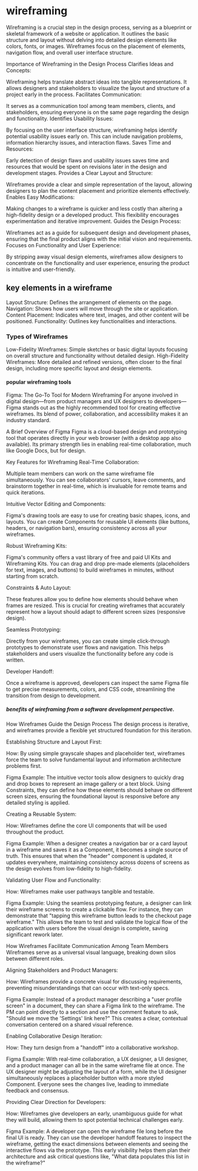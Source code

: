 # wireframing
Wireframing is a crucial step in the design process, serving as a blueprint or skeletal framework of a website or application. It outlines the basic structure and layout without delving into detailed design elements like colors, fonts, or images. Wireframes focus on the placement of elements, navigation flow, and overall user interface structure.

Importance of Wireframing in the Design Process
Clarifies Ideas and Concepts:

Wireframing helps translate abstract ideas into tangible representations. It allows designers and stakeholders to visualize the layout and structure of a project early in the process.
Facilitates Communication:

It serves as a communication tool among team members, clients, and stakeholders, ensuring everyone is on the same page regarding the design and functionality.
Identifies Usability Issues:

By focusing on the user interface structure, wireframing helps identify potential usability issues early on. This can include navigation problems, information hierarchy issues, and interaction flaws.
Saves Time and Resources:

Early detection of design flaws and usability issues saves time and resources that would be spent on revisions later in the design and development stages.
Provides a Clear Layout and Structure:

Wireframes provide a clear and simple representation of the layout, allowing designers to plan the content placement and prioritize elements effectively.
Enables Easy Modifications:

Making changes to a wireframe is quicker and less costly than altering a high-fidelity design or a developed product. This flexibility encourages experimentation and iterative improvement.
Guides the Design Process:

Wireframes act as a guide for subsequent design and development phases, ensuring that the final product aligns with the initial vision and requirements.
Focuses on Functionality and User Experience:

By stripping away visual design elements, wireframes allow designers to concentrate on the functionality and user experience, ensuring the product is intuitive and user-friendly.

## key elements in a wireframe
Layout Structure: Defines the arrangement of elements on the page.
Navigation: Shows how users will move through the site or application.
Content Placement: Indicates where text, images, and other content will be positioned.
Functionality: Outlines key functionalities and interactions.

### Types of Wireframes
Low-Fidelity Wireframes: Simple sketches or basic digital layouts focusing on overall structure and functionality without detailed design.
High-Fidelity Wireframes: More detailed and refined versions, often closer to the final design, including more specific layout and design elements.

#### popular wireframing tools
Figma: The Go-To Tool for Modern Wireframing
For anyone involved in digital design—from product managers and UX designers to developers—Figma stands out as the highly recommended tool for creating effective wireframes. Its blend of power, collaboration, and accessibility makes it an industry standard.

A Brief Overview of Figma
Figma is a cloud-based design and prototyping tool that operates directly in your web browser (with a desktop app also available). Its primary strength lies in enabling real-time collaboration, much like Google Docs, but for design.

Key Features for Wireframing
Real-Time Collaboration:

Multiple team members can work on the same wireframe file simultaneously. You can see collaborators' cursors, leave comments, and brainstorm together in real-time, which is invaluable for remote teams and quick iterations.

Intuitive Vector Editing and Components:

Figma's drawing tools are easy to use for creating basic shapes, icons, and layouts. You can create Components for reusable UI elements (like buttons, headers, or navigation bars), ensuring consistency across all your wireframes.

Robust Wireframing Kits:

Figma's community offers a vast library of free and paid UI Kits and Wireframing Kits. You can drag and drop pre-made elements (placeholders for text, images, and buttons) to build wireframes in minutes, without starting from scratch.

Constraints & Auto Layout:

These features allow you to define how elements should behave when frames are resized. This is crucial for creating wireframes that accurately represent how a layout should adapt to different screen sizes (responsive design).

Seamless Prototyping:

Directly from your wireframes, you can create simple click-through prototypes to demonstrate user flows and navigation. This helps stakeholders and users visualize the functionality before any code is written.

Developer Handoff:

Once a wireframe is approved, developers can inspect the same Figma file to get precise measurements, colors, and CSS code, streamlining the transition from design to development.

##### benefits of wireframing from a software development perspective.
How Wireframes Guide the Design Process
The design process is iterative, and wireframes provide a flexible yet structured foundation for this iteration.

Establishing Structure and Layout First:

How: By using simple grayscale shapes and placeholder text, wireframes force the team to solve fundamental layout and information architecture problems first.

Figma Example: The intuitive vector tools allow designers to quickly drag and drop boxes to represent an image gallery or a text block. Using Constraints, they can define how these elements should behave on different screen sizes, ensuring the foundational layout is responsive before any detailed styling is applied.

Creating a Reusable System:

How: Wireframes define the core UI components that will be used throughout the product.

Figma Example: When a designer creates a navigation bar or a card layout in a wireframe and saves it as a Component, it becomes a single source of truth. This ensures that when the "header" component is updated, it updates everywhere, maintaining consistency across dozens of screens as the design evolves from low-fidelity to high-fidelity.

Validating User Flow and Functionality:

How: Wireframes make user pathways tangible and testable.

Figma Example: Using the seamless prototyping feature, a designer can link their wireframe screens to create a clickable flow. For instance, they can demonstrate that "tapping this wireframe button leads to the checkout page wireframe." This allows the team to test and validate the logical flow of the application with users before the visual design is complete, saving significant rework later.

How Wireframes Facilitate Communication Among Team Members
Wireframes serve as a universal visual language, breaking down silos between different roles.

Aligning Stakeholders and Product Managers:

How: Wireframes provide a concrete visual for discussing requirements, preventing misunderstandings that can occur with text-only specs.

Figma Example: Instead of a product manager describing a "user profile screen" in a document, they can share a Figma link to the wireframe. The PM can point directly to a section and use the comment feature to ask, "Should we move the 'Settings' link here?" This creates a clear, contextual conversation centered on a shared visual reference.

Enabling Collaborative Design Iteration:

How: They turn design from a "handoff" into a collaborative workshop.

Figma Example: With real-time collaboration, a UX designer, a UI designer, and a product manager can all be in the same wireframe file at once. The UX designer might be adjusting the layout of a form, while the UI designer simultaneously replaces a placeholder button with a more styled Component. Everyone sees the changes live, leading to immediate feedback and consensus.

Providing Clear Direction for Developers:

How: Wireframes give developers an early, unambiguous guide for what they will build, allowing them to spot potential technical challenges early.

Figma Example: A developer can open the wireframe file long before the final UI is ready. They can use the developer handoff features to inspect the wireframe, getting the exact dimensions between elements and seeing the interactive flows via the prototype. This early visibility helps them plan their architecture and ask critical questions like, "What data populates this list in the wireframe?"
